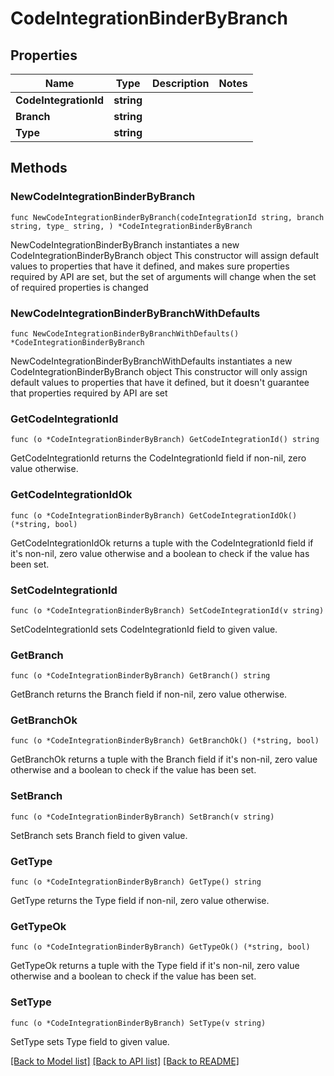 # CodeIntegrationBinderByBranch

## Properties

Name | Type | Description | Notes
------------ | ------------- | ------------- | -------------
**CodeIntegrationId** | **string** |  | 
**Branch** | **string** |  | 
**Type** | **string** |  | 

## Methods

### NewCodeIntegrationBinderByBranch

`func NewCodeIntegrationBinderByBranch(codeIntegrationId string, branch string, type_ string, ) *CodeIntegrationBinderByBranch`

NewCodeIntegrationBinderByBranch instantiates a new CodeIntegrationBinderByBranch object
This constructor will assign default values to properties that have it defined,
and makes sure properties required by API are set, but the set of arguments
will change when the set of required properties is changed

### NewCodeIntegrationBinderByBranchWithDefaults

`func NewCodeIntegrationBinderByBranchWithDefaults() *CodeIntegrationBinderByBranch`

NewCodeIntegrationBinderByBranchWithDefaults instantiates a new CodeIntegrationBinderByBranch object
This constructor will only assign default values to properties that have it defined,
but it doesn't guarantee that properties required by API are set

### GetCodeIntegrationId

`func (o *CodeIntegrationBinderByBranch) GetCodeIntegrationId() string`

GetCodeIntegrationId returns the CodeIntegrationId field if non-nil, zero value otherwise.

### GetCodeIntegrationIdOk

`func (o *CodeIntegrationBinderByBranch) GetCodeIntegrationIdOk() (*string, bool)`

GetCodeIntegrationIdOk returns a tuple with the CodeIntegrationId field if it's non-nil, zero value otherwise
and a boolean to check if the value has been set.

### SetCodeIntegrationId

`func (o *CodeIntegrationBinderByBranch) SetCodeIntegrationId(v string)`

SetCodeIntegrationId sets CodeIntegrationId field to given value.


### GetBranch

`func (o *CodeIntegrationBinderByBranch) GetBranch() string`

GetBranch returns the Branch field if non-nil, zero value otherwise.

### GetBranchOk

`func (o *CodeIntegrationBinderByBranch) GetBranchOk() (*string, bool)`

GetBranchOk returns a tuple with the Branch field if it's non-nil, zero value otherwise
and a boolean to check if the value has been set.

### SetBranch

`func (o *CodeIntegrationBinderByBranch) SetBranch(v string)`

SetBranch sets Branch field to given value.


### GetType

`func (o *CodeIntegrationBinderByBranch) GetType() string`

GetType returns the Type field if non-nil, zero value otherwise.

### GetTypeOk

`func (o *CodeIntegrationBinderByBranch) GetTypeOk() (*string, bool)`

GetTypeOk returns a tuple with the Type field if it's non-nil, zero value otherwise
and a boolean to check if the value has been set.

### SetType

`func (o *CodeIntegrationBinderByBranch) SetType(v string)`

SetType sets Type field to given value.



[[Back to Model list]](../README.md#documentation-for-models) [[Back to API list]](../README.md#documentation-for-api-endpoints) [[Back to README]](../README.md)


